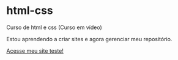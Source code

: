 # html-css
 Curso de html e css (Curso em vídeo)

Estou aprendendo a criar sites e agora gerenciar meu repositório.

<a href ="https://adriellyoliveira.github.io/html-css/pratica/conhecendodone(ibAsmrProg)/"> Acesse meu site teste!</a>